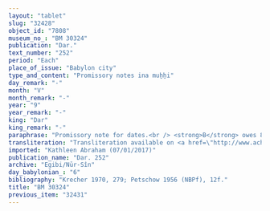 ```yaml
---
layout: "tablet"
slug: "32428"
object_id: "7808"
museum_no_: "BM 30324"
publication: "Dar."
text_number: "252"
period: "Each"
place_of_issue: "Babylon city"
type_and_content: "Promissory notes ina muẖẖi"
day_remark: "-"
month: "V"
month_remark: "-"
year: "9"
year_remark: "-"
king: "Dar"
king_remark: "-"
paraphrase: "Promissory note for dates.<br /> <strong>B</strong> owes 81 kor of dates to <strong>A</strong>, to be delivered in Kislīm (IX), at [broken off]. Witnesses.<br /> &nbsp;<br /> <strong>A </strong>= Bēl-eṭēru/Mu&scaron;ēb&scaron;i//Nab&ucirc;nnāya; <strong>B </strong>= Marduk-nāṣir-apli/Itti-Marduk-balāṭu//Egibi"
transliteration: "Transliteration available on <a href=\"http://www.achemenet.com/fr/item/?/1087349=BM 30324&l=a&c=1&t=1.4/1/24/1/1657651\" target=\"_blank\">Achemenet</a>"
imported: "Kathleen Abraham (07/01/2017)"
publication_name: "Dar. 252"
archive: "Egibi/Nūr-Sîn"
day_babylonian_: "6"
bibliography: "Krecher 1970, 279; Petschow 1956 (NBPf), 12f."
title: "BM 30324"
previous_item: "32431"
---
```


